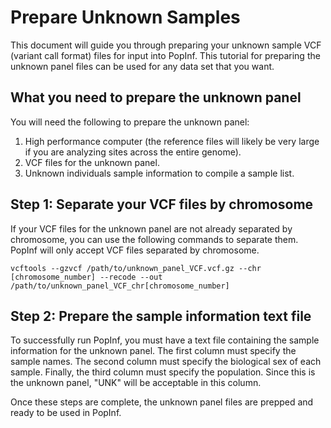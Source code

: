# Prepare Unknown Samples
This document will guide you through preparing your unknown sample VCF (variant call format) files for input into PopInf. This tutorial for preparing the unknown panel files can be used for any data set that you want.

## What you need to prepare the unknown panel 
You will need the following to prepare the unknown panel:
1. High performance computer (the reference files will likely be very large if you are analyzing sites across the entire genome).
2. VCF files for the unknown panel.
3. Unknown individuals sample information to compile a sample list.

## Step 1: Separate your VCF files by chromosome
If your VCF files for the unknown panel are not already separated by chromosome, you can use the following commands to separate them. PopInf will only accept VCF files separated by chromosome.

```
vcftools --gzvcf /path/to/unknown_panel_VCF.vcf.gz --chr [chromosome_number] --recode --out /path/to/unknown_panel_VCF_chr[chromosome_number]
```

## Step 2: Prepare the sample information text file
To successfully run PopInf, you must have a text file containing the sample information for the unknown panel. The first column must specify the sample names. The second column must specify the biological sex of each sample. Finally, the third column must specify the population. Since this is the unknown panel, "UNK" will be acceptable in this column.

Once these steps are complete, the unknown panel files are prepped and ready to be used in PopInf.
